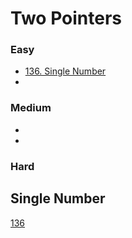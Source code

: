 # Two Pointers
<!------------------------------------------------------------------------------------------------------------------------------------------------------>
### Easy
- [136. Single Number](#Single-Number)
- [](#)

### Medium
- [](#)
- [](#)

### Hard

## Single Number
[136](https://leetcode.com/problems/Single-Number/)

```python

```

## 
[](https://leetcode.com/problems//)
